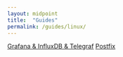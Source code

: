 ```yaml
---
layout: midpoint
title:  "Guides"
permalink: /guides/linux/
---
```


<div class="guides">

  <a class="post-link" href="/guides/linux/grafana_influxdb_telegraf/">Grafana & InfluxDB & Telegraf</a>
  <a class="post-link" href="/guides/postfix/">Postfix</a>


</div>
